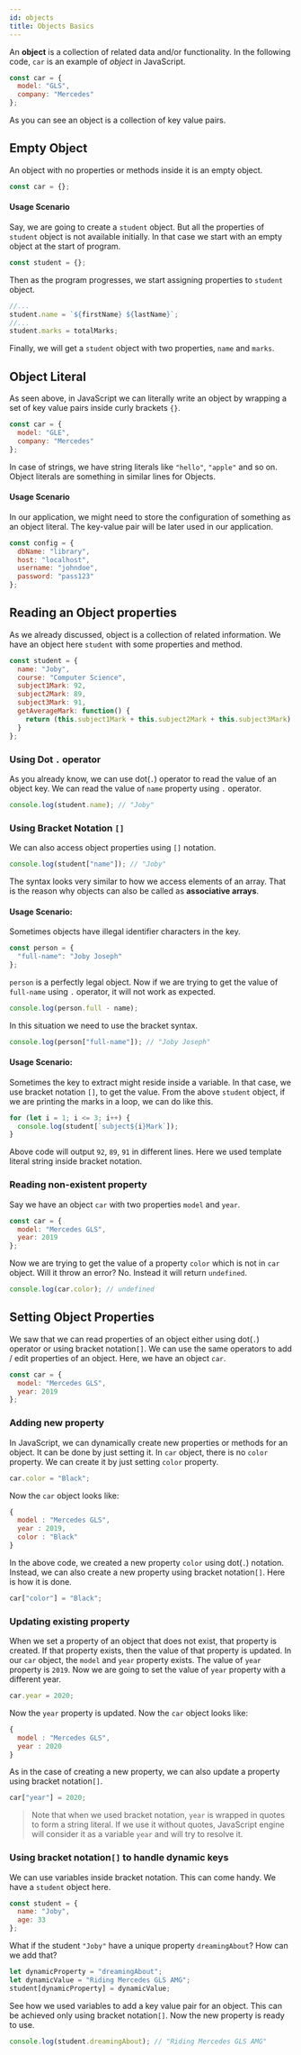 ```yaml
---
id: objects
title: Objects Basics
---
```


An **object** is a collection of related data and/or functionality. In the following code, `car` is an example of _object_ in JavaScript.

```javascript
const car = {
  model: "GLS",
  company: "Mercedes"
};
```

As you can see an object is a collection of key value pairs.

## Empty Object

An object with no properties or methods inside it is an empty object.

```javascript
const car = {};
```

#### Usage Scenario

Say, we are going to create a `student` object. But all the properties of `student` object is not available initially. In that case we start with an empty object at the start of program.

```javascript
const student = {};
```

Then as the program progresses, we start assigning properties to `student` object.

```javascript
//...
student.name = `${firstName} ${lastName}`;
//...
student.marks = totalMarks;
```

Finally, we will get a `student` object with two properties, `name` and `marks`.

## Object Literal

As seen above, in JavaScript we can literally write an object by wrapping a set of key value pairs inside curly brackets `{}`.

```javascript
const car = {
  model: "GLE",
  company: "Mercedes"
};
```

In case of strings, we have string literals like `"hello"`, `"apple"` and so on. Object literals are something in similar lines for Objects.

#### Usage Scenario

In our application, we might need to store the configuration of something as an object literal. The key-value pair will be later used in our application.

```javascript
const config = {
  dbName: "library",
  host: "localhost",
  username: "johndoe",
  password: "pass123"
};
```

## Reading an Object properties

As we already discussed, object is a collection of related information. We have an object here `student` with some properties and method.

```javascript
const student = {
  name: "Joby",
  course: "Computer Science",
  subject1Mark: 92,
  subject2Mark: 89,
  subject3Mark: 91,
  getAverageMark: function() {
    return (this.subject1Mark + this.subject2Mark + this.subject3Mark) / 3;
  }
};
```

### Using Dot `.` operator

As you already know, we can use dot(`.`) operator to read the value of an object key. We can read the value of `name` property using `.` operator.

```javascript
console.log(student.name); // "Joby"
```

### Using Bracket Notation `[]`

We can also access object properties using `[]` notation.

```javascript
console.log(student["name"]); // "Joby"
```

The syntax looks very similar to how we access elements of an array. That is the reason why objects can also be called as **associative arrays**.

#### Usage Scenario:

Sometimes objects have illegal identifier characters in the key.

```javascript
const person = {
  "full-name": "Joby Joseph"
};
```

`person` is a perfectly legal object. Now if we are trying to get the value of `full-name` using `.` operator, it will not work as expected.

```javascript
console.log(person.full - name);
```

In this situation we need to use the bracket syntax.

```javascript
console.log(person["full-name"]); // "Joby Joseph"
```

#### Usage Scenario:

Sometimes the key to extract might reside inside a variable. In that case, we use bracket notation `[]`, to get the value. From the above `student` object, if we are printing the marks in a loop, we can do like this.

```javascript
for (let i = 1; i <= 3; i++) {
  console.log(student[`subject${i}Mark`]);
}
```

Above code will output `92`, `89`, `91` in different lines. Here we used template literal string inside bracket notation.

### Reading non-existent property

Say we have an object `car` with two properties `model` and `year`.

```javascript
const car = {
  model: "Mercedes GLS",
  year: 2019
};
```

Now we are trying to get the value of a property `color` which is not in `car` object. Will it throw an error? No. Instead it will return `undefined`.

```javascript
console.log(car.color); // undefined
```

## Setting Object Properties

We saw that we can read properties of an object either using dot(`.`) operator or using bracket notation`[]`. We can use the same operators to add / edit properties of an object. Here, we have an object `car`.

```javascript
const car = {
  model: "Mercedes GLS",
  year: 2019
};
```

### Adding new property

In JavaScript, we can dynamically create new properties or methods for an object. It can be done by just setting it. In `car` object, there is no `color` property. We can create it by just setting `color` property.

```javascript
car.color = "Black";
```

Now the `car` object looks like:

```javascript
{
  model : "Mercedes GLS",
  year : 2019,
  color : "Black"
}
```

In the above code, we created a new property `color` using dot(`.`) notation. Instead, we can also create a new property using bracket notation`[]`. Here is how it is done.

```javascript
car["color"] = "Black";
```

### Updating existing property

When we set a property of an object that does not exist, that property is created. If that property exists, then the value of that property is updated. In our `car` object, the `model` and `year` property exists. The value of `year` property is `2019`. Now we are going to set the value of `year` property with a different year.

```javascript
car.year = 2020;
```

Now the `year` property is updated. Now the `car` object looks like:

```javascript
{
  model : "Mercedes GLS",
  year : 2020
}
```

As in the case of creating a new property, we can also update a property using bracket notation`[]`.

```javascript
car["year"] = 2020;
```

> Note that when we used bracket notation, `year` is wrapped in quotes to form a string literal. If we use it without quotes, JavaScript engine will consider it as a variable `year` and will try to resolve it.

### Using bracket notation`[]` to handle dynamic keys

We can use variables inside bracket notation. This can come handy. We have a `student` object here.

```javascript
const student = {
  name: "Joby",
  age: 33
};
```

What if the student `"Joby"` have a unique property `dreamingAbout`? How can we add that?

```javascript
let dynamicProperty = "dreamingAbout";
let dynamicValue = "Riding Mercedes GLS AMG";
student[dynamicProperty] = dynamicValue;
```

See how we used variables to add a key value pair for an object. This can be achieved only using bracket notation`[]`. Now the new property is ready to use.

```javascript
console.log(student.dreamingAbout); // "Riding Mercedes GLS AMG"
```
